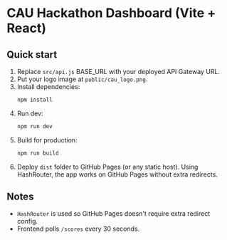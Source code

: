 # CAU Hackathon Dashboard (Vite + React)

## Quick start

1. Replace `src/api.js` BASE_URL with your deployed API Gateway URL.
2. Put your logo image at `public/cau_logo.png`.
3. Install dependencies:
   ```bash
   npm install
   ```
4. Run dev:
   ```bash
   npm run dev
   ```
5. Build for production:
   ```bash
   npm run build
   ```
6. Deploy `dist` folder to GitHub Pages (or any static host). Using HashRouter, the app works on GitHub Pages without extra redirects.

## Notes
- `HashRouter` is used so GitHub Pages doesn't require extra redirect config.
- Frontend polls `/scores` every 30 seconds.
